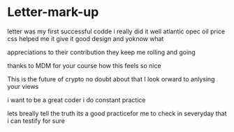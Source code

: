 # Letter-mark-up
letter was my first successful codde
i really did it well
atlantic opec
oil price
css helped me
 it give it good design
 and yoknow what
<!-- i know people here like to help -->
appreciations to their contribution
they keep me rolling
and going

thanks to MDM for your course
how this feels so nice
<!-- ZEK tokens on this -->
This is the future of crypto
no doubt about that
I look orward to anlysing your views
<!-- i want to add this but please ignore -->
i want to be a great coder
i do constant practice
<!-- it this what you expect of me -->
lets breally tell the truth
its a good practicefor me to check in severyday
that i can testify for sure
